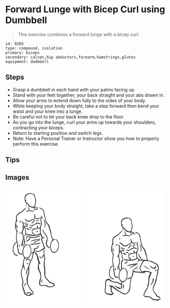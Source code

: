 # Forward Lunge with Bicep Curl using Dumbbell
> This exercise combines a forward lunge with a bicep curl.

``` 
id: 0265 
type: compound, isolation 
primary: biceps 
secondary: calves,hip abductors,forearm,hamstrings,glutes 
equipment: dumbbell 
``` 

## Steps

 - Grasp a dumbbell in each hand with your palms facing up.
 - Stand with your feet together, your back straight and your abs drawn in.
 - Allow your arms to extend down fully to the sides of your body.
 - While keeping your body straight, take a step forward then bend your waist and your knee into a lunge.
 - Be careful not to let your back knee drop to the floor.
 - As you go into the lunge, curl your arms up towards your shoulders, contracting your biceps.
 - Return to starting position and switch legs.
 - Note: Have a Personal Trainer or Instructor show you how to properly perform this exercise.

## Tips


## Images

<svg width="184pt" height="275pt" viewBox="0 0 184 275" xmlns="http://www.w3.org/2000/svg">
  <g fill="#FFF">
    <path d="M0 0h184v275H0V0m47.44 19.43c-3.14 3.87-2.12 9.03-1.52 13.56-.06 2.21 1.67 3.73 2.85 5.38-.13 3.63 0 7.27.68 10.84.05-3.62.36-7.24.11-10.87 2.76 1.8 3.42 5.2 5.57 7.49 3.32 2.14 7.23 3.27 11.18 3.32a26.1 26.1 0 0 0 1.46 4.2c-.77 1.32-1.31 3.02-2.91 3.56-2.71-.8-5.46-1.48-8.28-1.8.61-3.67-2.15-6.46-4.23-9.1 1.29 3.08 2.45 6.21 3.43 9.41-2.49.48-4.99.9-7.5 1.26.14.39.41 1.18.55 1.57 3.65-.57 7.39-1.87 11.1-.92 1.97.55 3.98.99 6.03.88.45-1.02.89-2.03 1.34-3.04 3.25-1.08 6.57-2.02 10.04-2.06-2.53-3.38-6.48-.64-9.47.32.07-1.46.12-2.92.17-4.39 2.74.87 5.6 1.28 8.48 1.3l-.05-1.53c-2.49-.12-4.98-.34-7.43-.79 1.83-4.06 2.2-8.55 3.01-12.88.74-4.14-1.62-7.96-1.92-12.04-.11-4.2-4.05-7.68-8.16-7.74-5.05-.47-11.14-.35-14.53 4.07m-8.86 38.38c-4.11 1.93-8.15 4.22-11.26 7.61-2.63 3.6-2.37 8.26-1.84 12.46-1.66 5.16-2.79 10.57-2.74 16.01-.09 5.28 5.03 9.53 3.52 14.94-1.55 6.69-1.6 13.75.4 20.36-5.22 2.47-8.2 8.13-8.85 13.69-.81 5.69-.17 12.1 3.94 16.47 2.02 2.37 6.41 3.79 8.36.51-2.44-.08-5.35.4-7.09-1.79-7.21-7.93-4.55-21.81 4.04-27.72 1.84 5.15-.44 10.69 1.55 15.79 1.42 4.01.02 9.22 4.25 11.76 2.3.55 4.58 1.2 6.87 1.78-.25-.8-.49-1.61-.73-2.41-2.26-.76-4.97-.79-6.8-2.43-.65-3.28-.82-6.67-2.12-9.78-1.27-2.88-.25-6.04-.54-9.05-.49-5.43-2.75-10.56-2.8-16.05-.48-6.05 1.26-11.91 2.3-17.8l-1.71.95c-1.11-3.24-2.35-6.44-3.14-9.78.6-.69 1.21-1.38 1.81-2.07.24 2.45.46 4.96 1.53 7.21.8-2.4 1.52-5.1-.19-7.3-4.54-1.68-1.57-7.22-1.3-10.59.7.88 1.41 1.77 2.12 2.65-.25-5.21-2.73-10.97.12-15.86 2.9-3.29 6.58-5.73 10.55-7.54 3.38-3.5 7.18-6.68 10.11-10.59-4.61 1.19-7.07 5.56-10.36 8.57m39.95-8.61c3.74 2.2 8.73 3.36 10.54 7.75 2.16 3.26 1.44 7.24 1.73 10.9 1.22 3.33 3.22 6.51 3.2 10.18-.14 3.18 1.09 6.3 3.4 8.5 2.77 2.66 4.2 6.34 5.16 9.99 1.53 6.23 4.25 12.18 4.83 18.63.31 3.56 2.78 6.61 3.3 10-5.69 6.64-6.8 16.55-3.46 24.52 1.45 3.66 5.47 6.53 9.48 5.18 4.72-1.96 7.29-7.01 8.43-11.74 1.34-6.02.89-13.13-3.34-17.95-2.4-2.7-6.46-2.99-9.56-1.4-1.8-4.04-3.73-8.11-3.99-12.59-.28-5.83-2.99-11.11-3.93-16.81-.7-3.88-3.32-6.93-6.04-9.61-3.04-2.79-2.54-7.2-3.63-10.85-.51-2.39-1.87-4.5-2.44-6.86-.22-3.78.2-7.88-2-11.2-1.96-4.38-6.95-7.15-11.68-6.64M66.97 63.53c.72 3.76 2.35 7.49.78 11.29-3.73.95-7.12 2.62-10.28 4.77-4.78 1.99-8.28-2.52-11.86-4.82.15 3.1 3.13 4.74 5.45 6.21 3.03 1.9 7.01 1.01 9.59-1.24 2.07-2.01 5.18-2.03 7.45-3.65 1.16-1.64 1.95-3.57 2.37-5.53-.27-2.66-1.58-5.19-3.5-7.03m15.05 11.33c.56 4.73 2.62 9.36 1.83 14.18-.88 2.68-2.55 5.01-3.81 7.51-.85-.05-2.56-.17-3.41-.23.01-.8.04-2.41.05-3.22-.67-1.04-1.34-2.07-2.01-3.1.21 2.74-.05 5.5-1.27 7.99-2.03-.01-4.05-.03-6.07-.03-.5.41-1.49 1.23-1.98 1.65-1.36-.54-2.72-1.06-4.09-1.55 1.18 1.31 2.42 3.8 4.6 2.78 3.4-1.13 7.28-.87 10.13-3.36.91.36 1.81.75 2.7 1.15.55-.45 1.66-1.35 2.22-1.8-.44 4.31 1 8.47.86 12.77-4.31 2.1-9.05 3.17-13.8 3.69-4.04-.22-7.97-1.45-12.05-1.34-2.56.17-4.7-1.43-6.97-2.33-.82-5.42-.26-11.18-3.36-16.02 2.56-1.1 5.45-.52 8.16-.58-.89-.87-1.78-1.73-2.69-2.57-1.41.93-3 1.25-4.63.8-.89.33-1.75.73-2.58 1.19-.04.93-.1 2.8-.14 3.73-1.49-2.85-.41-6.11-.61-9.16.06-2.49-.77-5.89-4.01-5.41.87 2.37 2.68 4.65 2.11 7.32-.49 4.04-.1 8.13-.48 12.19-1.18 3.75-3.68 7.08-3.85 11.13.78-1.14 1.56-2.28 2.33-3.43 2.67 5.9 3.07 12.95.63 18.99-1 2.46-.66 5.11-.35 7.67-.39-.12-1.17-.36-1.56-.49-.18-.88-.56-2.66-.74-3.55-.68 2.96-.09 5.9 1.1 8.63.25-1.68.65-3.33 1.41-4.85.56 2.19 1.46 4.26 2.64 6.18.95-2.47-.58-4.85-.85-7.29-1.17-4.52 2.04-8.6 1.77-13.1.27-4.8-1.03-9.51-2.88-13.9 1.74-3.9 2.58-8.1 3.83-12.16.87 1.98 1.91 3.9 2.53 5.99.4 3.15.1 6.35.52 9.51-1.1 2.18-3.31 4.07-3.14 6.68-.08 7.14-.15 14.28-.27 21.42 3.16-5.33 2.62-11.91 1.07-17.66-.91-2.55.49-5.08 1.07-7.52.53.14 1.59.44 2.12.58-.03-.74-.08-2.22-.11-2.96 2.56 1.31 5.03 3.19 8.04 3.17 4.32.09 8.55 1.3 12.88 1.26 4.27-.59 8.55-1.52 12.55-3.18 1.13 1.26 2.33 2.46 3.56 3.62.09 2.72-.7 5.34-1.03 8.01 1.64 4.5 4.15 8.74 4.73 13.57.14 2.25 1.33 4.18 2.56 6.01-4.43 1.64-7.17 6.11-11.92 7.08-3.39 1.2-6.77-.52-10.05-1.26 1.32 2.29 4.11 3.59 6.72 3.43 5.26-.24 10.25-2.72 13.94-6.44.2 4.7.5 9.4.56 14.11-.46-.26-1.38-.76-1.83-1.02-.57 2.37-.95 4.95-2.71 6.78-3.22.59-4.66-3.07-6.12-5.25.53 2.51 1.21 5.32 3.55 6.77 3.31.83 4.89-2.85 6.61-4.91 2.97 3.33 1.47 7.58.69 11.38.22 4.21-1.32 8.41-.16 12.55 1.07 4.7 1.23 9.54.89 14.33-.43 4.43 1.01 8.72 2.03 12.97 1.66 2.47 4.41 4.01 6.15 6.44 2.39 3.19 5.27 6.48 9.39 7.24 1.95.42 5.22.87 4.89 3.59-1.6 1.06-3.2 2.17-4.98 2.9-2.68.21-5.35-.44-8.04-.31-2.7-1.69-5.57-3.55-8.93-3.07-3.23-.27-7.16 1.42-9.84-.98-.73-3.12.06-6.44.47-9.58 1.78-5.49 1.54-11.36.89-17.03-.28-3.1-2.84-5.31-3.58-8.25-1.12-5.52-1.9-11.21-.5-16.76.39 1.59.79 3.16 1.24 4.73.97-1.61 2.18-3.58.79-5.36-2.31-3.81-3.58-8.04-3.61-12.5-2.37-4.48-4.25-9.94-9.05-12.4.12-1.93.2-3.87.27-5.81 2-.95 4.06-1.79 6.3-1.94 1.98-2.38 3.35-5.22 3.75-8.31-1.74 1.96-3.14 4.19-4.44 6.46-2.66.48-5.22 1.39-7.63 2.6-.12 2.15.17 4.39-.49 6.47-1.65 1.87-4.07 2.73-6.16 3.96 1.4-6.54.79-14.3-4.14-19.27-2.54-1.65-6.28-2.67-8.84-.52-5.18 4.28-7.18 11.31-7.37 17.8.61 4.28 1.29 9.33 5.03 12.08-3.51 5.65-3.33 12.49-4.19 18.85-1.76 5.21-3.92 10.38-4.52 15.9-.03 6.23 2.43 12.09 3.49 18.16.53 4.06.33 8.24-.71 12.21.67 2.26 1.52 4.51 1.6 6.9.2 3.49 2.83 6.31 2.92 9.86-.07 3.59 3.34 5.73 6.17 7.15 3.81.99 9.06 1.7 11.7-1.94 1.55-.25 3.48.18 4.48-1.36 1.14-5.22-3.8-8.69-6.63-12.31-2.73-4.98-6.52-9.72-6.75-15.65-.34-6.04-.09-12.39 2.34-18.02 2.69-6.65-.33-14.07 1.89-20.83 1.29-4.04 2.33-8.25 4.24-12.03 3.57-4.5 4.43-10.33 4.89-15.89-.2-1.85 1.52-2.82 2.53-4.08 1.95 5.12 6.9 9.12 6.54 14.97-.45 3.82 3.69 6.61 2.57 10.42-1.06 4.47-.94 9.07-1.39 13.61 2.03 5.33 5.68 10.14 6.05 16 .92 6.18-2.76 11.77-2.68 17.9.14 1.89-.4 4.71 1.88 5.51 3.49 2.32 7.63.54 11.45.66 3.17.75 5.65 3.58 9.04 3.49 2.75.12 5.7 1.04 8.27-.41 1.88-.99 4.61-1.22 5.42-3.5 1.58-2.28-1.48-3.99-2.65-5.68-8.26.39-11.63-8.28-17.57-12.31-3.32-9.36-.1-19.6-2.98-29.03-.84-2.87.27-5.83-.14-8.74-.42-3.06 1.67-5.82 1.31-8.87-.47-2.36-2.05-4.46-1.83-6.94.24-4.74-.18-9.47-.89-14.16 1.05-.45 2.09-.91 3.12-1.37-1.02-2.28-2.77-4.25-3.22-6.77-.92-6.02-4.57-11.24-5.08-17.37a7.83 7.83 0 0 0 2.59 1.39c1.54-1.5 3.59-2.73 4.06-4.98-1.96.8-3.67 2.07-4.89 3.82-.48-2-.58-4.07-.84-6.1-1.07-1.19-2.7-2.14-2.85-3.88-.96-4.54-.86-9.2-.74-13.81-.05-4.01 3.61-7.32 2.65-11.4-.81-4.32-2.42-8.68-1.25-13.1 1.41.58 2.82 1.16 4.24 1.72-.41-1.6-1.64-2.66-2.9-3.62l-.72-2.76c-1 2.37-2.01 4.75-3.05 7.11m-11.77-.97c1.55.76 3.06 1.62 4.72 2.11 2.39-.62 5.5-.61 6.74-3.16-2.09.21-4.11.8-6.09 1.49-1.79-.59-4.02-3.09-5.37-.44m19.65 1.67c.18 3.68 2.07 6.91 2.94 10.41.3 3.51-.89 6.98-.41 10.51 3.66-6.84 1.38-14.78-2.53-20.92m-17.98 4.59c.6.49 1.21.97 1.81 1.45.02 1.37.07 2.73-.08 4.09-1.38.52-2.87.56-4.31.74-.38.48-1.14 1.42-1.52 1.9-.83.24-1.66.48-2.48.72-.74.69-1.52 1.33-2.33 1.93-2.16.18-3.77-1.67-5.64-2.44.6 3.18 3.68 3.77 6.33 4.38.62-.76 1.24-1.5 1.86-2.25 1.71-.55 3.3-1.36 4.68-2.51.68-.04 2.03-.13 2.7-.18.4-.39 1.18-1.18 1.58-1.58 2.99.43 5.99.88 8.95 1.52-1.68-2.88-5.1-3.11-8.09-2.84-.37-1.57-.96-3.06-1.79-4.45.68-.48 2.04-1.44 2.72-1.93l3.75 1.23c-1.05-.86-2.04-1.8-3.21-2.48-1.85.39-3.2 1.96-4.93 2.7m-8.48 3.78c-1.27.71-1.97 1.96-2.59 3.21 1.66-.95 3.27-1.99 4.83-3.09.95-2.03 2.55-3.61 4-5.28-3.14-1.77-4.59 3.29-6.24 5.16m-29.73-2.61l.03 3.44c1.6-1.56 3.18-3.15 4.67-4.81-1.58.39-3.14.87-4.7 1.37m11.64 3.18l.27 2.9c2.65 1.89 5.77 1.75 8.74.78-1.39-4.07-7.67 1.77-7.84-3.7l2.97-.8c-1.48-1.38-2.84-.06-4.14.82m13.77 10.84c-.92-.05-2.75-.16-3.67-.22 1.23 3.35 6.8 2.88 6.72-.99-1.02.4-2.04.8-3.05 1.21m-8.91 3.36c1.99 1.69 4.92 3.7 7.44 1.86-2.47-1.3-4.91-2.68-7.16-4.35-.09.83-.19 1.66-.28 2.49m36.24.19c.78 2.95 1.72 5.89 3.11 8.62 3.07 3.79 7.08 7.37 7.67 12.51.41 2.34 1.41 6.3-1.92 6.86.25.14.75.41 1 .55-2.06 4.55-.36 9.37 1.78 13.53 1.04.73 2.25 1.16 3.41 1.69.52.72 1.06 1.44 1.58 2.17.35-.72 1.05-2.15 1.4-2.87-1.45-.67-3.08-1.02-4.42-1.91-1.1-2.26-2.36-4.53-2.83-7.02.48-4.05 2.55-7.87 1.81-12.05-.11-5.51-3.88-9.79-7.47-13.55-1.73-2.82-2.85-6.04-5.12-8.53m-23.9 3.03c-.75 1.19.92 3.14 2.19 2.52.62-1.15-.9-3.33-2.19-2.52m13 1.42c-1.55.13-3.1 2.94-1.46 3.82 1.22-.31 3.25-3.27 1.46-3.82m-13.39 1.49c.21 3.74 3.23 7.74 7.3 7.38-2.53-2.37-4.97-4.82-7.3-7.38m-28.65 2.22c-.74.9.15 3.11 1.45 2.57.83-.9-.2-3.02-1.45-2.57m26.45 10.47c-2.84-.79-5.61-1.79-8.45-2.58-1.38 2.98-3.75 6.38-1.73 9.63.47-2.72 1.24-5.37 2.68-7.74 1.88.63 3.75 1.27 5.61 1.95-1.62 5.1-7.2 6.3-10.29 10.07 4.9-1.28 10.59-4.12 11.55-9.65 7.07 1.8 14.56.36 21.11-2.58.27-.63.8-1.88 1.07-2.5-6.59 3.38-14.24 4.8-21.55 3.4m8 6.72c-2.96.8-6.22 1.41-8.24 3.94 5.5-1 10.77-3.03 16.29-3.99 1.16.2 3-.64 3.84.41-5.51 1.94-11.83 3.7-15.61 8.43 5.47-2.59 10.94-5.19 16.6-7.38.01-1.16.02-2.32.01-3.47-4.34.36-8.66 1-12.89 2.06m1.17 9.17c-3.94.7-8.22.31-11.87 2.17 4.58 1.28 9.1-.73 13.71-.6 4.45-.54 9.8-.15 12.87-4.07-4.82 1.29-9.72 2.22-14.71 2.5m-34.91 5.48l-1.36-1.84c-3.33.9.92 6.14 1.36 1.84m53.17 86.44c-.67-2.85-1.26-5.72-1.27-8.66-2.17 2.68-1.31 6.58 1.27 8.66z"/>
    <path d="M49.87 19.95c3.82-3.41 9.19-3.65 14.03-3.29 1.86 1.88 4.39 3.53 4.82 6.36.79 4.93 2.72 9.91 1.36 14.93-.79 3.29-.4 9.04-5.05 9.05-4.02-.93-9.24-1.74-10.81-6.2-1.02-2.88-4.16-3.85-6.31-5.7.46-1.71.96-3.41 1.42-5.11-.62.21-1.87.64-2.49.85-.23-3.81.13-8.08 3.03-10.89zM110.24 128.39c1.59-2.58 4.53-3.7 7.01-5.19 9.45 5.66 9.19 19.89 2.46 27.54-1.9 2.41-5.5 3.26-8.17 1.66-2.54-1.63-3.55-4.72-4.29-7.49-.84-5.6-.39-11.77 2.99-16.52zM45.19 141.12c1.65-2.68 4.61-3.99 7.2-5.56 8.26 4.88 8.82 16.16 5.35 24.19-1.47 3.49-4.53 7.08-8.7 6.68-4.09-.65-6.03-4.93-6.81-8.54-.76-5.68-.4-11.91 2.96-16.77z"/>
    <path d="M60.2 156.56c1.45.15 2.91.21 4.37.17-.61 6.05-2.17 12.03-5.74 17.04-1.26-1.83-2.28-3.8-3.18-5.83-.89.65-1.79 1.3-2.69 1.95-1.39.02-2.77.06-4.16.11-.24 1.8-.44 3.6-.55 5.42.52-1.13 1.16-2.21 1.84-3.25 1.9-.47 3.81-.96 5.7-1.48.2.7.62 2.11.82 2.82.46.17 1.39.5 1.85.66-2.28 6.39-3.56 13.22-7.18 19.04-2.55 4.28-2.75 9.45-2.04 14.26 1.41-2.24 1.44-4.92 1.61-7.47.16-2.95 1.76-5.52 2.99-8.12.28 4.4 1.04 9.09-.88 13.26-3.87 7.61-3.81 16.84-.85 24.74 1.11 3.03 3.1 5.63 4.58 8.48 2.18 4.44 6.55 7.33 8.49 11.95-2.46 2.46-5.15.16-5.85-2.5-3.89.77-8.41-.7-11.81 1.59 3.48.76 7.02.85 10.52.23l2.08 1.64c-2.07 1.32-4.32 3.42-7 2.55-2.83-.51-5.19-2.26-6.92-4.5-.26-6.13-3.84-11.43-5.02-17.37.22-2.64 1.08-5.21.95-7.88.2-7.93-4.51-15.08-4.13-23.02.23-4.97 2.04-9.76 4.41-14.08 1.39 2.78 1.3 6.81 4.26 8.52-2.21-8.22-5.71-17.14-1.56-25.38.69-3.4 4.54-1.41 6.85-2.09 4.7-1.83 7.13-6.83 8.24-11.46m-9.78 22.83c-.81 3.13 3.27 2.16 4.79 1.02-1.57-.46-3.16-.87-4.79-1.02m-6.53 54.62c2.78-2.19 4.11-5.52 5.54-8.64-3.52 1.21-4.78 5.36-5.54 8.64z"/>
  </g>
  <g fill="#333">
    <path d="M47.44 19.43c3.39-4.42 9.48-4.54 14.53-4.07 4.11.06 8.05 3.54 8.16 7.74.3 4.08 2.66 7.9 1.92 12.04-.81 4.33-1.18 8.82-3.01 12.88 2.45.45 4.94.67 7.43.79l.05 1.53c-2.88-.02-5.74-.43-8.48-1.3-.05 1.47-.1 2.93-.17 4.39 2.99-.96 6.94-3.7 9.47-.32-3.47.04-6.79.98-10.04 2.06-.45 1.01-.89 2.02-1.34 3.04-2.05.11-4.06-.33-6.03-.88-3.71-.95-7.45.35-11.1.92-.14-.39-.41-1.18-.55-1.57 2.51-.36 5.01-.78 7.5-1.26-.98-3.2-2.14-6.33-3.43-9.41 2.08 2.64 4.84 5.43 4.23 9.1 2.82.32 5.57 1 8.28 1.8 1.6-.54 2.14-2.24 2.91-3.56a26.1 26.1 0 0 1-1.46-4.2c-3.95-.05-7.86-1.18-11.18-3.32-2.15-2.29-2.81-5.69-5.57-7.49.25 3.63-.06 7.25-.11 10.87-.68-3.57-.81-7.21-.68-10.84-1.18-1.65-2.91-3.17-2.85-5.38-.6-4.53-1.62-9.69 1.52-13.56m2.43.52c-2.9 2.81-3.26 7.08-3.03 10.89.62-.21 1.87-.64 2.49-.85-.46 1.7-.96 3.4-1.42 5.11 2.15 1.85 5.29 2.82 6.31 5.7 1.57 4.46 6.79 5.27 10.81 6.2 4.65-.01 4.26-5.76 5.05-9.05 1.36-5.02-.57-10-1.36-14.93-.43-2.83-2.96-4.48-4.82-6.36-4.84-.36-10.21-.12-14.03 3.29z"/>
    <path d="M38.58 57.81c3.29-3.01 5.75-7.38 10.36-8.57-2.93 3.91-6.73 7.09-10.11 10.59-3.97 1.81-7.65 4.25-10.55 7.54-2.85 4.89-.37 10.65-.12 15.86-.71-.88-1.42-1.77-2.12-2.65-.27 3.37-3.24 8.91 1.3 10.59 1.71 2.2.99 4.9.19 7.3-1.07-2.25-1.29-4.76-1.53-7.21-.6.69-1.21 1.38-1.81 2.07.79 3.34 2.03 6.54 3.14 9.78l1.71-.95c-1.04 5.89-2.78 11.75-2.3 17.8.05 5.49 2.31 10.62 2.8 16.05.29 3.01-.73 6.17.54 9.05 1.3 3.11 1.47 6.5 2.12 9.78 1.83 1.64 4.54 1.67 6.8 2.43.24.8.48 1.61.73 2.41-2.29-.58-4.57-1.23-6.87-1.78-4.23-2.54-2.83-7.75-4.25-11.76-1.99-5.1.29-10.64-1.55-15.79-8.59 5.91-11.25 19.79-4.04 27.72 1.74 2.19 4.65 1.71 7.09 1.79-1.95 3.28-6.34 1.86-8.36-.51-4.11-4.37-4.75-10.78-3.94-16.47.65-5.56 3.63-11.22 8.85-13.69-2-6.61-1.95-13.67-.4-20.36 1.51-5.41-3.61-9.66-3.52-14.94-.05-5.44 1.08-10.85 2.74-16.01-.53-4.2-.79-8.86 1.84-12.46 3.11-3.39 7.15-5.68 11.26-7.61zM78.53 49.2c4.73-.51 9.72 2.26 11.68 6.64 2.2 3.32 1.78 7.42 2 11.2.57 2.36 1.93 4.47 2.44 6.86 1.09 3.65.59 8.06 3.63 10.85 2.72 2.68 5.34 5.73 6.04 9.61.94 5.7 3.65 10.98 3.93 16.81.26 4.48 2.19 8.55 3.99 12.59 3.1-1.59 7.16-1.3 9.56 1.4 4.23 4.82 4.68 11.93 3.34 17.95-1.14 4.73-3.71 9.78-8.43 11.74-4.01 1.35-8.03-1.52-9.48-5.18-3.34-7.97-2.23-17.88 3.46-24.52-.52-3.39-2.99-6.44-3.3-10-.58-6.45-3.3-12.4-4.83-18.63-.96-3.65-2.39-7.33-5.16-9.99-2.31-2.2-3.54-5.32-3.4-8.5.02-3.67-1.98-6.85-3.2-10.18-.29-3.66.43-7.64-1.73-10.9-1.81-4.39-6.8-5.55-10.54-7.75m31.71 79.19c-3.38 4.75-3.83 10.92-2.99 16.52.74 2.77 1.75 5.86 4.29 7.49 2.67 1.6 6.27.75 8.17-1.66 6.73-7.65 6.99-21.88-2.46-27.54-2.48 1.49-5.42 2.61-7.01 5.19z"/>
    <path d="M66.97 63.53c1.92 1.84 3.23 4.37 3.5 7.03-.42 1.96-1.21 3.89-2.37 5.53-2.27 1.62-5.38 1.64-7.45 3.65-2.58 2.25-6.56 3.14-9.59 1.24-2.32-1.47-5.3-3.11-5.45-6.21 3.58 2.3 7.08 6.81 11.86 4.82 3.16-2.15 6.55-3.82 10.28-4.77 1.57-3.8-.06-7.53-.78-11.29z"/>
    <path d="M82.02 74.86c1.04-2.36 2.05-4.74 3.05-7.11l.72 2.76c1.26.96 2.49 2.02 2.9 3.62-1.42-.56-2.83-1.14-4.24-1.72-1.17 4.42.44 8.78 1.25 13.1.96 4.08-2.7 7.39-2.65 11.4-.12 4.61-.22 9.27.74 13.81.15 1.74 1.78 2.69 2.85 3.88.26 2.03.36 4.1.84 6.1 1.22-1.75 2.93-3.02 4.89-3.82-.47 2.25-2.52 3.48-4.06 4.98a7.83 7.83 0 0 1-2.59-1.39c.51 6.13 4.16 11.35 5.08 17.37.45 2.52 2.2 4.49 3.22 6.77-1.03.46-2.07.92-3.12 1.37.71 4.69 1.13 9.42.89 14.16-.22 2.48 1.36 4.58 1.83 6.94.36 3.05-1.73 5.81-1.31 8.87.41 2.91-.7 5.87.14 8.74 2.88 9.43-.34 19.67 2.98 29.03 5.94 4.03 9.31 12.7 17.57 12.31 1.17 1.69 4.23 3.4 2.65 5.68-.81 2.28-3.54 2.51-5.42 3.5-2.57 1.45-5.52.53-8.27.41-3.39.09-5.87-2.74-9.04-3.49-3.82-.12-7.96 1.66-11.45-.66-2.28-.8-1.74-3.62-1.88-5.51-.08-6.13 3.6-11.72 2.68-17.9-.37-5.86-4.02-10.67-6.05-16 .45-4.54.33-9.14 1.39-13.61 1.12-3.81-3.02-6.6-2.57-10.42.36-5.85-4.59-9.85-6.54-14.97-1.01 1.26-2.73 2.23-2.53 4.08-.46 5.56-1.32 11.39-4.89 15.89-1.91 3.78-2.95 7.99-4.24 12.03-2.22 6.76.8 14.18-1.89 20.83-2.43 5.63-2.68 11.98-2.34 18.02.23 5.93 4.02 10.67 6.75 15.65 2.83 3.62 7.77 7.09 6.63 12.31-1 1.54-2.93 1.11-4.48 1.36-2.64 3.64-7.89 2.93-11.7 1.94-2.83-1.42-6.24-3.56-6.17-7.15-.09-3.55-2.72-6.37-2.92-9.86-.08-2.39-.93-4.64-1.6-6.9 1.04-3.97 1.24-8.15.71-12.21-1.06-6.07-3.52-11.93-3.49-18.16.6-5.52 2.76-10.69 4.52-15.9.86-6.36.68-13.2 4.19-18.85-3.74-2.75-4.42-7.8-5.03-12.08.19-6.49 2.19-13.52 7.37-17.8 2.56-2.15 6.3-1.13 8.84.52 4.93 4.97 5.54 12.73 4.14 19.27 2.09-1.23 4.51-2.09 6.16-3.96.66-2.08.37-4.32.49-6.47 2.41-1.21 4.97-2.12 7.63-2.6 1.3-2.27 2.7-4.5 4.44-6.46-.4 3.09-1.77 5.93-3.75 8.31-2.24.15-4.3.99-6.3 1.94a223.7 223.7 0 0 1-.27 5.81c4.8 2.46 6.68 7.92 9.05 12.4.03 4.46 1.3 8.69 3.61 12.5 1.39 1.78.18 3.75-.79 5.36a126.3 126.3 0 0 1-1.24-4.73c-1.4 5.55-.62 11.24.5 16.76.74 2.94 3.3 5.15 3.58 8.25.65 5.67.89 11.54-.89 17.03-.41 3.14-1.2 6.46-.47 9.58 2.68 2.4 6.61.71 9.84.98 3.36-.48 6.23 1.38 8.93 3.07 2.69-.13 5.36.52 8.04.31 1.78-.73 3.38-1.84 4.98-2.9.33-2.72-2.94-3.17-4.89-3.59-4.12-.76-7-4.05-9.39-7.24-1.74-2.43-4.49-3.97-6.15-6.44-1.02-4.25-2.46-8.54-2.03-12.97.34-4.79.18-9.63-.89-14.33-1.16-4.14.38-8.34.16-12.55.78-3.8 2.28-8.05-.69-11.38-1.72 2.06-3.3 5.74-6.61 4.91-2.34-1.45-3.02-4.26-3.55-6.77 1.46 2.18 2.9 5.84 6.12 5.25 1.76-1.83 2.14-4.41 2.71-6.78.45.26 1.37.76 1.83 1.02-.06-4.71-.36-9.41-.56-14.11-3.69 3.72-8.68 6.2-13.94 6.44-2.61.16-5.4-1.14-6.72-3.43 3.28.74 6.66 2.46 10.05 1.26 4.75-.97 7.49-5.44 11.92-7.08-1.23-1.83-2.42-3.76-2.56-6.01-.58-4.83-3.09-9.07-4.73-13.57.33-2.67 1.12-5.29 1.03-8.01a60.788 60.788 0 0 1-3.56-3.62c-4 1.66-8.28 2.59-12.55 3.18-4.33.04-8.56-1.17-12.88-1.26-3.01.02-5.48-1.86-8.04-3.17.03.74.08 2.22.11 2.96-.53-.14-1.59-.44-2.12-.58-.58 2.44-1.98 4.97-1.07 7.52 1.55 5.75 2.09 12.33-1.07 17.66.12-7.14.19-14.28.27-21.42-.17-2.61 2.04-4.5 3.14-6.68-.42-3.16-.12-6.36-.52-9.51-.62-2.09-1.66-4.01-2.53-5.99-1.25 4.06-2.09 8.26-3.83 12.16 1.85 4.39 3.15 9.1 2.88 13.9.27 4.5-2.94 8.58-1.77 13.1.27 2.44 1.8 4.82.85 7.29a22.389 22.389 0 0 1-2.64-6.18c-.76 1.52-1.16 3.17-1.41 4.85-1.19-2.73-1.78-5.67-1.1-8.63.18.89.56 2.67.74 3.55.39.13 1.17.37 1.56.49-.31-2.56-.65-5.21.35-7.67 2.44-6.04 2.04-13.09-.63-18.99-.77 1.15-1.55 2.29-2.33 3.43.17-4.05 2.67-7.38 3.85-11.13.38-4.06-.01-8.15.48-12.19.57-2.67-1.24-4.95-2.11-7.32 3.24-.48 4.07 2.92 4.01 5.41.2 3.05-.88 6.31.61 9.16.04-.93.1-2.8.14-3.73.83-.46 1.69-.86 2.58-1.19 1.63.45 3.22.13 4.63-.8.91.84 1.8 1.7 2.69 2.57-2.71.06-5.6-.52-8.16.58 3.1 4.84 2.54 10.6 3.36 16.02 2.27.9 4.41 2.5 6.97 2.33 4.08-.11 8.01 1.12 12.05 1.34 4.75-.52 9.49-1.59 13.8-3.69.14-4.3-1.3-8.46-.86-12.77-.56.45-1.67 1.35-2.22 1.8-.89-.4-1.79-.79-2.7-1.15-2.85 2.49-6.73 2.23-10.13 3.36-2.18 1.02-3.42-1.47-4.6-2.78 1.37.49 2.73 1.01 4.09 1.55.49-.42 1.48-1.24 1.98-1.65 2.02 0 4.04.02 6.07.03 1.22-2.49 1.48-5.25 1.27-7.99.67 1.03 1.34 2.06 2.01 3.1-.01.81-.04 2.42-.05 3.22.85.06 2.56.18 3.41.23 1.26-2.5 2.93-4.83 3.81-7.51.79-4.82-1.27-9.45-1.83-14.18m-36.83 66.26c-3.36 4.86-3.72 11.09-2.96 16.77.78 3.61 2.72 7.89 6.81 8.54 4.17.4 7.23-3.19 8.7-6.68 3.47-8.03 2.91-19.31-5.35-24.19-2.59 1.57-5.55 2.88-7.2 5.56m15.01 15.44c-1.11 4.63-3.54 9.63-8.24 11.46-2.31.68-6.16-1.31-6.85 2.09-4.15 8.24-.65 17.16 1.56 25.38-2.96-1.71-2.87-5.74-4.26-8.52-2.37 4.32-4.18 9.11-4.41 14.08-.38 7.94 4.33 15.09 4.13 23.02.13 2.67-.73 5.24-.95 7.88 1.18 5.94 4.76 11.24 5.02 17.37 1.73 2.24 4.09 3.99 6.92 4.5 2.68.87 4.93-1.23 7-2.55l-2.08-1.64c-3.5.62-7.04.53-10.52-.23 3.4-2.29 7.92-.82 11.81-1.59.7 2.66 3.39 4.96 5.85 2.5-1.94-4.62-6.31-7.51-8.49-11.95-1.48-2.85-3.47-5.45-4.58-8.48-2.96-7.9-3.02-17.13.85-24.74 1.92-4.17 1.16-8.86.88-13.26-1.23 2.6-2.83 5.17-2.99 8.12-.17 2.55-.2 5.23-1.61 7.47-.71-4.81-.51-9.98 2.04-14.26 3.62-5.82 4.9-12.65 7.18-19.04-.46-.16-1.39-.49-1.85-.66-.2-.71-.62-2.12-.82-2.82-1.89.52-3.8 1.01-5.7 1.48-.68 1.04-1.32 2.12-1.84 3.25.11-1.82.31-3.62.55-5.42 1.39-.05 2.77-.09 4.16-.11.9-.65 1.8-1.3 2.69-1.95.9 2.03 1.92 4 3.18 5.83 3.57-5.01 5.13-10.99 5.74-17.04-1.46.04-2.92-.02-4.37-.17z"/>
    <path d="M70.25 73.89c1.35-2.65 3.58-.15 5.37.44 1.98-.69 4-1.28 6.09-1.49-1.24 2.55-4.35 2.54-6.74 3.16-1.66-.49-3.17-1.35-4.72-2.11zM89.9 75.56c3.91 6.14 6.19 14.08 2.53 20.92-.48-3.53.71-7 .41-10.51-.87-3.5-2.76-6.73-2.94-10.41zM71.92 80.15c1.73-.74 3.08-2.31 4.93-2.7 1.17.68 2.16 1.62 3.21 2.48l-3.75-1.23c-.68.49-2.04 1.45-2.72 1.93.83 1.39 1.42 2.88 1.79 4.45 2.99-.27 6.41-.04 8.09 2.84-2.96-.64-5.96-1.09-8.95-1.52-.4.4-1.18 1.19-1.58 1.58-.67.05-2.02.14-2.7.18-1.38 1.15-2.97 1.96-4.68 2.51-.62.75-1.24 1.49-1.86 2.25-2.65-.61-5.73-1.2-6.33-4.38 1.87.77 3.48 2.62 5.64 2.44.81-.6 1.59-1.24 2.33-1.93.82-.24 1.65-.48 2.48-.72.38-.48 1.14-1.42 1.52-1.9 1.44-.18 2.93-.22 4.31-.74.15-1.36.1-2.72.08-4.09-.6-.48-1.21-.96-1.81-1.45z"/>
    <path d="M63.44 83.93c1.65-1.87 3.1-6.93 6.24-5.16-1.45 1.67-3.05 3.25-4 5.28-1.56 1.1-3.17 2.14-4.83 3.09.62-1.25 1.32-2.5 2.59-3.21zM33.71 81.32c1.56-.5 3.12-.98 4.7-1.37-1.49 1.66-3.07 3.25-4.67 4.81l-.03-3.44zM45.35 84.5c1.3-.88 2.66-2.2 4.14-.82l-2.97.8c.17 5.47 6.45-.37 7.84 3.7-2.97.97-6.09 1.11-8.74-.78l-.27-2.9zM59.12 95.34c1.01-.41 2.03-.81 3.05-1.21.08 3.87-5.49 4.34-6.72.99.92.06 2.75.17 3.67.22zM50.21 98.7c.09-.83.19-1.66.28-2.49 2.25 1.67 4.69 3.05 7.16 4.35-2.52 1.84-5.45-.17-7.44-1.86zM86.45 98.89c2.27 2.49 3.39 5.71 5.12 8.53 3.59 3.76 7.36 8.04 7.47 13.55.74 4.18-1.33 8-1.81 12.05.47 2.49 1.73 4.76 2.83 7.02 1.34.89 2.97 1.24 4.42 1.91-.35.72-1.05 2.15-1.4 2.87-.52-.73-1.06-1.45-1.58-2.17-1.16-.53-2.37-.96-3.41-1.69-2.14-4.16-3.84-8.98-1.78-13.53-.25-.14-.75-.41-1-.55 3.33-.56 2.33-4.52 1.92-6.86-.59-5.14-4.6-8.72-7.67-12.51-1.39-2.73-2.33-5.67-3.11-8.62zM62.55 101.92c1.29-.81 2.81 1.37 2.19 2.52-1.27.62-2.94-1.33-2.19-2.52zM75.55 103.34c1.79.55-.24 3.51-1.46 3.82-1.64-.88-.09-3.69 1.46-3.82zM62.16 104.83c2.33 2.56 4.77 5.01 7.3 7.38-4.07.36-7.09-3.64-7.3-7.38zM33.51 107.05c1.25-.45 2.28 1.67 1.45 2.57-1.3.54-2.19-1.67-1.45-2.57zM59.96 117.52c7.31 1.4 14.96-.02 21.55-3.4-.27.62-.8 1.87-1.07 2.5-6.55 2.94-14.04 4.38-21.11 2.58-.96 5.53-6.65 8.37-11.55 9.65 3.09-3.77 8.67-4.97 10.29-10.07-1.86-.68-3.73-1.32-5.61-1.95-1.44 2.37-2.21 5.02-2.68 7.74-2.02-3.25.35-6.65 1.73-9.63 2.84.79 5.61 1.79 8.45 2.58zM67.96 124.24c4.23-1.06 8.55-1.7 12.89-2.06.01 1.15 0 2.31-.01 3.47-5.66 2.19-11.13 4.79-16.6 7.38 3.78-4.73 10.1-6.49 15.61-8.43-.84-1.05-2.68-.21-3.84-.41-5.52.96-10.79 2.99-16.29 3.99 2.02-2.53 5.28-3.14 8.24-3.94zM69.13 133.41c4.99-.28 9.89-1.21 14.71-2.5-3.07 3.92-8.42 3.53-12.87 4.07-4.61-.13-9.13 1.88-13.71.6 3.65-1.86 7.93-1.47 11.87-2.17zM34.22 138.89c-.44 4.3-4.69-.94-1.36-1.84l1.36 1.84zM50.42 179.39c1.63.15 3.22.56 4.79 1.02-1.52 1.14-5.6 2.11-4.79-1.02zM87.39 225.33c-2.58-2.08-3.44-5.98-1.27-8.66.01 2.94.6 5.81 1.27 8.66zM43.89 234.01c.76-3.28 2.02-7.43 5.54-8.64-1.43 3.12-2.76 6.45-5.54 8.64z"/>
  </g>
</svg>

<svg width="184pt" height="275pt" viewBox="0 0 184 275" xmlns="http://www.w3.org/2000/svg">
  <g fill="#FFF">
    <path d="M0 0h184v275H0V0m86.48 78.47c-2.22 3.86-.86 8.4-.48 12.55-.08 2.02 1.66 3.28 2.91 4.58-.05 2.06-.14 4.11-.24 6.17.27-.01.82-.02 1.09-.03-.02-1.83-.24-3.77 1.04-5.26 1.52 2.86 2.88 6.21 5.88 7.83 2.91 1.91 6.41 2.54 9.84 2.46.32 2.05.88 4.09.94 6.18-1 .65-2.03 1.27-3.07 1.85-2.45-1.17-5.1-1.75-7.8-1.95.57-3.75-2.22-6.57-4.61-9.02 1.48 2.92 2.81 5.92 3.83 9.04-2.72.76-5.5 1.29-8.22 2.03 3.66 1.89 7.59-1.02 11.4.1 2.26.12 5.22 2.32 7 .07 2.84-4.02 8.21-4.74 12.69-3.57l-.52-1.73c-3.57-1.17-7.17-.21-10.51 1.21.13-1.05.37-3.14.5-4.18 3.04 1.13 6.32 1.69 9.5.7-2.73-1.19-5.74-1.31-8.62-1.86 1.74-3.97 2.27-8.29 2.86-12.54.76-4.48-1.42-8.67-1.84-13.07-.34-4.04-4.23-6.97-8.12-7.2-5.54-1.26-12.63.22-15.45 5.64m-8.45 33.6c-3.9 1.86-7.86 3.85-10.92 7-2.89 3.72-2.42 8.6-2.23 13-1.45 5.87-3.54 11.84-2.8 18 .88 3.43 3.25 6.33 3.86 9.86.23 2.37-.54 4.68-.83 7.02-.75 5.79-.5 11.76 1.14 17.39-5.84 2.34-8.3 8.75-9.09 14.54-.7 5.73.18 12.31 4.57 16.45 2.05 2.11 6.05 2.85 7.89.11-2.7-.36-6.04.17-7.82-2.42-4.3-5.27-3.9-12.97-1.93-19.11 1.05-3.8 4.25-6.17 7.03-8.68 1.19 5.27-.83 10.81 1.21 15.91 1.51 3.9-.09 8.91 3.74 11.74 2.58.49 5.13 1.11 7.73 1.52-1.23-3.16-4.93-3.03-7.72-3.76-1.09-3.15-.98-6.55-2.02-9.72-1.59-4.2-.2-8.76-1.17-13.07-.92-4.59-2.5-9.09-2.56-13.82-.28-6.1 1.57-11.99 2.53-17.95-.46.44-1.38 1.33-1.84 1.78-1.03-3.95-3.29-7.7-2.88-11.92.29-3.63 1-7.22 1.32-10.85.82.76 1.65 1.51 2.48 2.25-.37-3.75-1.34-7.44-1.37-11.21.38-5.71 5.72-9.23 10.52-11.23 2.32-.79 3.33-3.16 4.92-4.82 2.05-2.48 5.59-3.69 6.53-7.01-4.2 2.02-7.47 5.36-10.29 9m39.83-5.73c2.23 2.27 5.67 2.72 8.19 4.6 2.43 3.11 4.04 7 3.65 11.02-.48 4.97 3.36 9.09 3.15 14.06-.3 3.82 2.49 6.75 4.79 9.43 3.26 3.66 3.38 8.79 5.01 13.2 1.54 4.28 3.26 8.59 3.36 13.21-3.65-.23-7.39-.01-10.98-.81-3.96-4.65-6.57-10.17-9.77-15.32 1.35 5.72 3.36 12.04 8.95 14.97-1.64.42-3.29.81-4.94 1.18-.79-.91-1.59-1.81-2.4-2.69-1.22-1.26-2.56-2.38-3.91-3.47-.11-3.56-.41-7.13-.12-10.69.3-3.51 2.68-6.42 3.12-9.9-.33-2.61-1.01-5.15-1.59-7.71-.61-2.83.04-5.73-.18-8.59-4.37 3.84-.82 9.46-.23 14.08.94 4.39-2.22 7.85-3.87 11.59-.86-.06-2.59-.17-3.46-.22.02-.79.06-2.38.09-3.17-.7-1.01-1.39-2.01-2.05-3.03.06 2.55.26 5.24-1.09 7.53-2.85.53-5.97-.11-8.43 1.78-1.41-.42-2.82-.84-4.24-1.2 1.37 1.26 2.77 3.58 4.96 2.66 3.44-.99 7.21-1.07 10.16-3.33.82.32 1.65.66 2.47 1 .59-.33 1.78-.97 2.37-1.29.02 4.2.47 8.37.9 12.55-4.11 2.27-8.8 2.8-13.26 3.96.12-.59.34-1.77.46-2.36-2.72-1.46-4.41-4.09-6.5-6.25-1.21 2.39 1.56 4.11 2.49 6.09.77.52 2.56 1.22 1.29 2.27-4.53-.94-9.16-1.14-13.74-1.69-.34.11-1 .33-1.34.43 1.76 2.59 5.96 2.15 8.87 2.57 8.25 1.52 17.78.79 24.45-4.76.01.65.02 1.95.02 2.6l1.08-.66c.25.66.73 1.98.98 2.64-1.76 1.39-3.41 2.93-4.73 4.75 1.25-.54 2.49-1.12 3.56-1.96 3.48-2.96 8.38-2.04 12.59-2.41-2.24 2.12-4.19 4.65-4.88 7.73-1.74 3.62-4.1 7.21-4.2 11.36.35 2.91 2.19 5.41 4.16 7.47 1.91-.01 3.77.43 5.52 1.17-3.61.44-6.96-1.59-10.58-1.19-4.99-.31-10.22-.29-14.89-2.26 4.95-3.12 8.17-8.23 13.21-11.2l-2.83.36c-3.76 4.03-8.78 6.78-11.66 11.62.51.65 1.03 1.3 1.54 1.97-2.23 2.88-2.67 6.54-2.66 10.06-3.4 3.05-7.57 5.18-12.12 5.81 2.2-5.43 1.64-11.31 1.62-17.02-1.14-1.86-2.07-3.85-3.42-5.57-1.48-2.02-4.13-2.29-6.34-3.03-1.07.41-2.16.59-3.27.55.18-3.94.12-7.88-.11-11.81-.37-2.48 1.42-4.47 3.12-5.99-.26-1.02-.61-2.01-1.04-2.96-1.73 2.76-4.01 5.48-4.08 8.91-.06 3.94.68 7.87.18 11.81.16.46.47 1.39.62 1.85-.52.69-1.58 2.07-2.1 2.76-3.36-3.07-3.85-8.24-2.67-12.41 1.96-5.83 1.59-12.27-.27-18.07-1.99-4.52 1.54-8.92 1.63-13.5 1.43 1.76 2.83 3.59 3.67 5.72 1.73 3.58-.03 7.78 1.4 11.42.63.84 3.14 2.21 2.46-.02-2.21-2.29-1.39-5.66-1.78-8.51.08-3.05-1.46-5.74-2.69-8.41 2.52-1.17 5.38-.41 8.05-.36-.9-1.03-1.81-2.04-2.72-3.05-.48.41-1.44 1.23-1.92 1.63-.97-.34-2.9-1.03-3.87-1.37l.4 2.31c-.88-.42-2.62-1.26-3.49-1.68-.01-3.9 1.28-8.11-.6-11.76-.13-1.06-2.62-2.07-2.4-.32.5 1.96 1.99 3.73 1.56 5.84-.56 3.35-.45 6.72-.32 10.09.18 4.81-3.1 8.72-4.14 13.26.98-.9 1.92-1.83 2.87-2.76 1.54 4.62 2.01 9.55 1.57 14.39-.56 2.73-1.53 5.37-1.86 8.15-.75.55-1.51 1.09-2.29 1.6-.4 2.67.23 5.25 1.88 7.38-.11-2.46-.4-4.91-.69-7.35.35.08 1.05.24 1.4.31.13 2.78 1.18 5.37 1.82 8.04.51-.1 1.52-.31 2.03-.41-4.2 8.62-5.36 21.21 2.94 27.81l-.36 4.59c-3.57-2-7.24-4.03-11.3-4.79-3.19-.5-6.67.17-9.59-1.48-2.76-1.67-5.14-3.87-7.71-5.82-2.78.71-6.51 1.05-7.68 4.17-2.57 5.96-.1 12.65-1.76 18.81-1 4.08-1.08 9.22 2.28 12.25 4.44 1.99 9.35 3.68 14.29 2.93 1.38-.63 2.38-1.84 3.51-2.81-1.26-1.92-2.51-3.84-3.85-5.69-.82-3.66-1.25-7.43-.05-11.06 7.91 7.52 17.68 12.51 27.15 17.72 4.13 1.61 8.81-.63 11.51-3.87 5.46-4.8 4.88-12.67 5.07-19.26-.12-5.53 2.62-10.59 2.56-16.1 1.18-1.46 2.65-2.74 3.51-4.42.06-2.87-.24-5.94 1.85-8.24 6.56 1.23 13.29.83 19.82 2.29 3.33.96 6.35-1.03 8.79-3.03 3.46.57 6.87 1.37 10.31 2.09-1.49 3.75-3.41 7.37-4.27 11.34-.65 3.85.23 7.83-.79 11.64-1.07 4.02-1.75 8.12-2.41 12.22-1.04 2.4-3.06 4.23-4.33 6.51-2.35 3.51-3.43 7.62-4.41 11.67 2.11 4.55 7.95 4.07 12.16 4.19 3.64.11 5.52 3.71 8.49 5.26 3.17 2.02 7.1 1.48 10.57 2.63 2.53 1.1 5.45-.32 6.46-2.81.43.29 1.29.87 1.71 1.16.13-2.23.35-4.79-1.12-6.66-2.12-1.59-5.14-1.98-6.63-4.37-2.78-4.25-6.58-7.8-8.44-12.61.15-9.41 8.03-16.45 8-25.84-.12-6.31 4.43-11.81 3.22-18.19 3.48-6.31 1.22-16.42-6.22-18.68-3.8-1.41-6.94-4.4-11.06-4.99-2.21-.38-4.7-.04-6.61-1.45-1.73-3.33-1.61-7.24-2.71-10.79-1.38-4.77-2.06-9.78-4.18-14.31-1.72-3.94-6.63-5.99-6.8-10.68-.4-4.17-2.18-7.97-3.46-11.9-.36-4.06.25-8.46-2.11-12.06-1.81-4.36-6.82-6.56-11.3-6.59m-36.53 14.21c-.31 1.3-.6 2.61-.58 3.95 1.03-1.3 2.04-2.62 3.02-3.95h-2.44m25.74.34c.23 3.92 2.77 7.87.47 11.63-2.48 1.29-5.56 1.36-7.58 3.47-2.46 2.38-6.88 2.97-9.42.41-2.77-2.54-5.84-4.71-9.2-6.4.18.84.36 1.67.55 2.51 4.35 1.49 6.75 5.96 11.11 7.37 3.01.67 6.09-.59 8.25-2.68 2.25-2.44 7.16-1.53 7.77-5.46.81.1 1.61.21 2.42.34 3.04 2.62 7.68 1.39 10.43-1.06-3.57.17-7.99 2.31-10.64-1.25-1.37-2.96-1.9-6.37-4.16-8.88m21.95 11.66c-.12 4.22 2.34 7.91 2.72 12.03-.15 3-.83 5.98-.58 9 4.11-6.77.85-14.56-2.14-21.03m-55.43 3.11c-.26 1.22-.47 2.45-.62 3.69 1.78-1.61 3.65-3.2 4.8-5.35-1.42.49-2.87.92-4.18 1.66m39.97 2.13c-.52-.06-1.56-.17-2.08-.23.99 1.34 2.45 2.65 2.46 4.43.24 2.48-2.76 1.95-4.35 2.57-1.34 1.11-2.83 2.03-4.46 2.65-.75.75-1.5 1.49-2.25 2.25-1.88-.92-3.7-1.95-5.57-2.87.67 2.42 2.7 3.65 5.05 4.03.27.22.82.67 1.1.89.65-.94 1.32-1.86 2-2.79 2.52-1.01 4.87-2.47 7.55-3.06.39-.3 1.15-.92 1.53-1.23 2.96.43 5.92.9 8.89 1.3-2.1-2.53-5.23-3.14-8.38-2.96-.14-1.86-.31-3.72-.24-5.58 1.73.03 3.45.23 5.17.4-1.27-.92-2.51-1.89-3.89-2.63-.89.89-1.74 1.84-2.53 2.83m-10.14 4.07c-1.33.7-2.18 1.88-2.71 3.24 1.71-.91 3.34-1.98 4.95-3.06.97-2.13 2.64-3.79 4.3-5.39-3.5-1.3-4.8 3.12-6.54 5.21m-18.28.79c.15.71.44 2.12.59 2.83 2.56 1.76 5.54 1.64 8.42.8-.44-.72-.87-1.43-1.31-2.14-.96.36-1.93.73-2.89 1.1-.74-.15-2.22-.44-2.96-.59.03-.5.11-1.5.14-2.01.59-.51 1.77-1.55 2.35-2.07-1.56.45-2.97 1.24-4.34 2.08m-19.92 1.66c.4 3 .67 6.07 1.86 8.89 1.1-3.16 1.44-6.95-1.86-8.89m30.21 9.2c1.22 1.8 3.38 1.84 5.33 1.79.34-.62 1-1.86 1.33-2.48-2.22.24-4.44.44-6.66.69m-5.6 1.32c.11 3.29 3.83 3.92 6.13 5.23.34-.46 1.02-1.38 1.36-1.83-2.57-.96-4.76-2.98-7.49-3.4m14.93 7.76c.51-1.16-.56-2.83-1.83-2.87-2.08.75.29 3.91 1.83 2.87m8.28 1.66c.41.23 1.24.69 1.65.91.66-1.34 1.32-2.67 1.92-4.04-1.31.9-2.5 1.96-3.57 3.13m-14.44 9.92c-1.78 2.95-3.94 5.67-6.97 7.41 1.84-.45 3.77-.78 5.41-1.78 1.6-1.37 2.41-3.41 3.59-5.11l-2.03-.52m-.03 11.18c1.86.02 3.74.13 5.56-.27 5.05-1.2 10.29-1.4 15.27-2.91-5.24 2.93-10.8 5.39-15.59 9.06 6.07-1.32 10.98-5.3 16.62-7.65 1.6-1.27 3.34-2.36 4.95-3.62-2.11-.01-4.24.06-6.31.48-6.88 1.4-14.07 1.9-20.5 4.91m21.12 8.44c2.34-.2 4.55-1.06 6.5-2.36-2.44-.12-4.76.6-6.5 2.36m-48.16-1.68c-.73.97-.85 3.11.49 3.6 2.09-.2 1.68-4.81-.49-3.6z"/>
    <path d="M89.66 77.67c3.74-3.84 9.51-3.47 14.44-3.38 1.99 1.85 4.42 3.74 4.76 6.64.64 4.64 2.45 9.28 1.31 14-.77 3.6-.46 9.23-5.11 10.02-2.61-.69-5.08-1.81-7.56-2.84-2.52-1-3.38-3.79-4.57-5.97-1.67-1.03-3.41-2.05-4.74-3.53-.1-1.77.77-3.43 1.08-5.14-.61.27-1.82.81-2.43 1.08-.08-3.75-.14-8.08 2.82-10.88zM135.23 180.26c1.14-2.89 3.44-5.55 6.5-6.43 6.2.26 12.52 1.31 18.04 4.29 3.68 2.26 8.82 2.95 10.58 7.46 3.2 4.5-.07 9.66.1 14.53-.02 3.45-1.3 6.69-2.16 9.98-1.45 6.06-1.97 12.52-5.08 18.04-2.26 4.27-3.56 9.08-3.39 13.93 1.18 5.25 5.6 8.76 7.86 13.48 1.35 2.9 4.58 3.79 7.42 4.51.35 1.19.68 2.38 1 3.59-5.33 1.89-10.77.51-16.09-.65-2.37-1.16-3.7-3.87-6.34-4.64-4.41-2.05-9.46-.75-13.93-2.51-.09-6.45 4.71-11.23 7.56-16.57 2.95-6.72 3.78-14.13 4.33-21.38.83-6.02 4.17-11.28 5.52-17.17-4.68-1.32-9.33-3.09-14.23-3.26-3.22.09-6.53 1.72-9.69.39-1.63-1.42-2.17-3.79-2.66-5.82.59-4.24 3.12-7.84 4.66-11.77m32.03 3.64c-1.24 2.31-2.11 5.59-5.24 5.88-4.24 1.14-5.97-4.09-9.79-4.93 1.44 1.85 2.67 3.92 4.53 5.41 2.01 1.49 4.66 1.33 6.99 1.97l2.16 2.16c-.31-1.03-.61-2.06-.89-3.09.5-.35 1.51-1.04 2.02-1.39.19-2 .77-4.03.22-6.01m-30.43 1.47c5.4 3.06 10.41 7.15 16.45 8.85-1.59-1.3-3.35-2.38-5.11-3.44-3.62-2.1-6.99-5.02-11.34-5.41m28.58 9.61c-.87 1.79 2.64 3.77 3.5 1.93-.36-1.26-2.24-2.59-3.5-1.93m-6.08 20.29c2.04 6.46-3.41 11.83-5.15 17.65 4.1-4.6 7.79-10.16 8.15-16.49-1-.39-2-.77-3-1.16zM82.44 216.45c-3.55-9.06-.63-21.89 9.45-25.26 2.42 1.82 5.5 3.61 5.91 6.93.85 5.13 2.01 10.62.03 15.64-1.23 3.71-3.85 7.37-7.85 8.3-3.54.54-6.16-2.77-7.54-5.61z"/>
    <path d="M100.56 216.69c2.96.33 5.63-1.11 8.08-2.57-.93 4.62-2.87 9.08-2.73 13.87.16 5.45-.68 10.93-2.88 15.94-1.24 4.15-5.79 6.76-9.92 6.92-8.62-3.8-16.87-8.67-23.79-15.13-3.54-3.53-9.12-5.41-13.64-2.55 1.64.39 3.57.04 5 1.04.22 4.98-.95 10.63 2.79 14.69.14.58.43 1.74.57 2.33-4.95.86-9.65-.82-14.37-2.03-.47-2.06-1.48-4.04-1.48-6.18.54-3.7 1.97-7.3 1.64-11.09.08-3.44-.45-7.08.73-10.36 1.82-1.87 5.01-3.49 7.4-1.66 3.87 2.59 8.12 5.07 12.94 4.99 5.47.11 10.22 3.03 14.6 6 .1 2.15.29 4.32-.1 6.46-5.27-.18-10.42-2.5-14.58-5.75-.11.11-.34.31-.45.42 2.93 4.33 7.64 6.63 12.4 8.38.23.39.69 1.18.93 1.57-.16-.51-.46-1.54-.61-2.05.8-.56 2.41-1.68 3.21-2.24.4 1.45.8 2.9 1.19 4.36-.63-3.38.51-6.76-.03-10.15-.27-2.78-.23-5.58-.09-8.36.34.21 1.02.63 1.36.85.22.3.65.92.87 1.22.12-.29.37-.86.5-1.15 3.75-1.52 6.55-4.52 8.27-8.13l2.19.36m-10.66 9.93c-.2 4.37.17 8.75.83 13.07 2.59-3.92.4-9-.83-13.07z"/>
  </g>
  <g fill="#333">
    <path d="M86.48 78.47c2.82-5.42 9.91-6.9 15.45-5.64 3.89.23 7.78 3.16 8.12 7.2.42 4.4 2.6 8.59 1.84 13.07-.59 4.25-1.12 8.57-2.86 12.54 2.88.55 5.89.67 8.62 1.86-3.18.99-6.46.43-9.5-.7-.13 1.04-.37 3.13-.5 4.18 3.34-1.42 6.94-2.38 10.51-1.21l.52 1.73c-4.48-1.17-9.85-.45-12.69 3.57-1.78 2.25-4.74.05-7-.07-3.81-1.12-7.74 1.79-11.4-.1 2.72-.74 5.5-1.27 8.22-2.03-1.02-3.12-2.35-6.12-3.83-9.04 2.39 2.45 5.18 5.27 4.61 9.02 2.7.2 5.35.78 7.8 1.95 1.04-.58 2.07-1.2 3.07-1.85-.06-2.09-.62-4.13-.94-6.18-3.43.08-6.93-.55-9.84-2.46-3-1.62-4.36-4.97-5.88-7.83-1.28 1.49-1.06 3.43-1.04 5.26-.27.01-.82.02-1.09.03.1-2.06.19-4.11.24-6.17-1.25-1.3-2.99-2.56-2.91-4.58-.38-4.15-1.74-8.69.48-12.55m3.18-.8c-2.96 2.8-2.9 7.13-2.82 10.88.61-.27 1.82-.81 2.43-1.08-.31 1.71-1.18 3.37-1.08 5.14 1.33 1.48 3.07 2.5 4.74 3.53 1.19 2.18 2.05 4.97 4.57 5.97 2.48 1.03 4.95 2.15 7.56 2.84 4.65-.79 4.34-6.42 5.11-10.02 1.14-4.72-.67-9.36-1.31-14-.34-2.9-2.77-4.79-4.76-6.64-4.93-.09-10.7-.46-14.44 3.38z"/>
    <path d="M78.03 112.07c2.82-3.64 6.09-6.98 10.29-9-.94 3.32-4.48 4.53-6.53 7.01-1.59 1.66-2.6 4.03-4.92 4.82-4.8 2-10.14 5.52-10.52 11.23.03 3.77 1 7.46 1.37 11.21-.83-.74-1.66-1.49-2.48-2.25-.32 3.63-1.03 7.22-1.32 10.85-.41 4.22 1.85 7.97 2.88 11.92.46-.45 1.38-1.34 1.84-1.78-.96 5.96-2.81 11.85-2.53 17.95.06 4.73 1.64 9.23 2.56 13.82.97 4.31-.42 8.87 1.17 13.07 1.04 3.17.93 6.57 2.02 9.72 2.79.73 6.49.6 7.72 3.76-2.6-.41-5.15-1.03-7.73-1.52-3.83-2.83-2.23-7.84-3.74-11.74-2.04-5.1-.02-10.64-1.21-15.91-2.78 2.51-5.98 4.88-7.03 8.68-1.97 6.14-2.37 13.84 1.93 19.11 1.78 2.59 5.12 2.06 7.82 2.42-1.84 2.74-5.84 2-7.89-.11-4.39-4.14-5.27-10.72-4.57-16.45.79-5.79 3.25-12.2 9.09-14.54-1.64-5.63-1.89-11.6-1.14-17.39.29-2.34 1.06-4.65.83-7.02-.61-3.53-2.98-6.43-3.86-9.86-.74-6.16 1.35-12.13 2.8-18-.19-4.4-.66-9.28 2.23-13 3.06-3.15 7.02-5.14 10.92-7z"/>
    <path d="M117.86 106.34c4.48.03 9.49 2.23 11.3 6.59 2.36 3.6 1.75 8 2.11 12.06 1.28 3.93 3.06 7.73 3.46 11.9.17 4.69 5.08 6.74 6.8 10.68 2.12 4.53 2.8 9.54 4.18 14.31 1.1 3.55.98 7.46 2.71 10.79 1.91 1.41 4.4 1.07 6.61 1.45 4.12.59 7.26 3.58 11.06 4.99 7.44 2.26 9.7 12.37 6.22 18.68 1.21 6.38-3.34 11.88-3.22 18.19.03 9.39-7.85 16.43-8 25.84 1.86 4.81 5.66 8.36 8.44 12.61 1.49 2.39 4.51 2.78 6.63 4.37 1.47 1.87 1.25 4.43 1.12 6.66-.42-.29-1.28-.87-1.71-1.16-1.01 2.49-3.93 3.91-6.46 2.81-3.47-1.15-7.4-.61-10.57-2.63-2.97-1.55-4.85-5.15-8.49-5.26-4.21-.12-10.05.36-12.16-4.19.98-4.05 2.06-8.16 4.41-11.67 1.27-2.28 3.29-4.11 4.33-6.51.66-4.1 1.34-8.2 2.41-12.22 1.02-3.81.14-7.79.79-11.64.86-3.97 2.78-7.59 4.27-11.34-3.44-.72-6.85-1.52-10.31-2.09-2.44 2-5.46 3.99-8.79 3.03-6.53-1.46-13.26-1.06-19.82-2.29-2.09 2.3-1.79 5.37-1.85 8.24-.86 1.68-2.33 2.96-3.51 4.42.06 5.51-2.68 10.57-2.56 16.1-.19 6.59.39 14.46-5.07 19.26-2.7 3.24-7.38 5.48-11.51 3.87-9.47-5.21-19.24-10.2-27.15-17.72-1.2 3.63-.77 7.4.05 11.06 1.34 1.85 2.59 3.77 3.85 5.69-1.13.97-2.13 2.18-3.51 2.81-4.94.75-9.85-.94-14.29-2.93-3.36-3.03-3.28-8.17-2.28-12.25 1.66-6.16-.81-12.85 1.76-18.81 1.17-3.12 4.9-3.46 7.68-4.17 2.57 1.95 4.95 4.15 7.71 5.82 2.92 1.65 6.4.98 9.59 1.48 4.06.76 7.73 2.79 11.3 4.79l.36-4.59c-8.3-6.6-7.14-19.19-2.94-27.81-.51.1-1.52.31-2.03.41-.64-2.67-1.69-5.26-1.82-8.04-.35-.07-1.05-.23-1.4-.31.29 2.44.58 4.89.69 7.35-1.65-2.13-2.28-4.71-1.88-7.38.78-.51 1.54-1.05 2.29-1.6.33-2.78 1.3-5.42 1.86-8.15.44-4.84-.03-9.77-1.57-14.39-.95.93-1.89 1.86-2.87 2.76 1.04-4.54 4.32-8.45 4.14-13.26-.13-3.37-.24-6.74.32-10.09.43-2.11-1.06-3.88-1.56-5.84-.22-1.75 2.27-.74 2.4.32 1.88 3.65.59 7.86.6 11.76.87.42 2.61 1.26 3.49 1.68l-.4-2.31c.97.34 2.9 1.03 3.87 1.37.48-.4 1.44-1.22 1.92-1.63.91 1.01 1.82 2.02 2.72 3.05-2.67-.05-5.53-.81-8.05.36 1.23 2.67 2.77 5.36 2.69 8.41.39 2.85-.43 6.22 1.78 8.51.68 2.23-1.83.86-2.46.02-1.43-3.64.33-7.84-1.4-11.42-.84-2.13-2.24-3.96-3.67-5.72-.09 4.58-3.62 8.98-1.63 13.5 1.86 5.8 2.23 12.24.27 18.07-1.18 4.17-.69 9.34 2.67 12.41.52-.69 1.58-2.07 2.1-2.76-.15-.46-.46-1.39-.62-1.85.5-3.94-.24-7.87-.18-11.81.07-3.43 2.35-6.15 4.08-8.91.43.95.78 1.94 1.04 2.96-1.7 1.52-3.49 3.51-3.12 5.99.23 3.93.29 7.87.11 11.81 1.11.04 2.2-.14 3.27-.55 2.21.74 4.86 1.01 6.34 3.03 1.35 1.72 2.28 3.71 3.42 5.57.02 5.71.58 11.59-1.62 17.02 4.55-.63 8.72-2.76 12.12-5.81-.01-3.52.43-7.18 2.66-10.06-.51-.67-1.03-1.32-1.54-1.97 2.88-4.84 7.9-7.59 11.66-11.62l2.83-.36c-5.04 2.97-8.26 8.08-13.21 11.2 4.67 1.97 9.9 1.95 14.89 2.26 3.62-.4 6.97 1.63 10.58 1.19-1.75-.74-3.61-1.18-5.52-1.17-1.97-2.06-3.81-4.56-4.16-7.47.1-4.15 2.46-7.74 4.2-11.36.69-3.08 2.64-5.61 4.88-7.73-4.21.37-9.11-.55-12.59 2.41-1.07.84-2.31 1.42-3.56 1.96 1.32-1.82 2.97-3.36 4.73-4.75-.25-.66-.73-1.98-.98-2.64l-1.08.66c0-.65-.01-1.95-.02-2.6-6.67 5.55-16.2 6.28-24.45 4.76-2.91-.42-7.11.02-8.87-2.57.34-.1 1-.32 1.34-.43 4.58.55 9.21.75 13.74 1.69 1.27-1.05-.52-1.75-1.29-2.27-.93-1.98-3.7-3.7-2.49-6.09 2.09 2.16 3.78 4.79 6.5 6.25-.12.59-.34 1.77-.46 2.36 4.46-1.16 9.15-1.69 13.26-3.96-.43-4.18-.88-8.35-.9-12.55-.59.32-1.78.96-2.37 1.29-.82-.34-1.65-.68-2.47-1-2.95 2.26-6.72 2.34-10.16 3.33-2.19.92-3.59-1.4-4.96-2.66 1.42.36 2.83.78 4.24 1.2 2.46-1.89 5.58-1.25 8.43-1.78 1.35-2.29 1.15-4.98 1.09-7.53.66 1.02 1.35 2.02 2.05 3.03-.03.79-.07 2.38-.09 3.17.87.05 2.6.16 3.46.22 1.65-3.74 4.81-7.2 3.87-11.59-.59-4.62-4.14-10.24.23-14.08.22 2.86-.43 5.76.18 8.59.58 2.56 1.26 5.1 1.59 7.71-.44 3.48-2.82 6.39-3.12 9.9-.29 3.56.01 7.13.12 10.69 1.35 1.09 2.69 2.21 3.91 3.47.81.88 1.61 1.78 2.4 2.69 1.65-.37 3.3-.76 4.94-1.18-5.59-2.93-7.6-9.25-8.95-14.97 3.2 5.15 5.81 10.67 9.77 15.32 3.59.8 7.33.58 10.98.81-.1-4.62-1.82-8.93-3.36-13.21-1.63-4.41-1.75-9.54-5.01-13.2-2.3-2.68-5.09-5.61-4.79-9.43.21-4.97-3.63-9.09-3.15-14.06.39-4.02-1.22-7.91-3.65-11.02-2.52-1.88-5.96-2.33-8.19-4.6m17.37 73.92c-1.54 3.93-4.07 7.53-4.66 11.77.49 2.03 1.03 4.4 2.66 5.82 3.16 1.33 6.47-.3 9.69-.39 4.9.17 9.55 1.94 14.23 3.26-1.35 5.89-4.69 11.15-5.52 17.17-.55 7.25-1.38 14.66-4.33 21.38-2.85 5.34-7.65 10.12-7.56 16.57 4.47 1.76 9.52.46 13.93 2.51 2.64.77 3.97 3.48 6.34 4.64 5.32 1.16 10.76 2.54 16.09.65-.32-1.21-.65-2.4-1-3.59-2.84-.72-6.07-1.61-7.42-4.51-2.26-4.72-6.68-8.23-7.86-13.48-.17-4.85 1.13-9.66 3.39-13.93 3.11-5.52 3.63-11.98 5.08-18.04.86-3.29 2.14-6.53 2.16-9.98-.17-4.87 3.1-10.03-.1-14.53-1.76-4.51-6.9-5.2-10.58-7.46-5.52-2.98-11.84-4.03-18.04-4.29-3.06.88-5.36 3.54-6.5 6.43m-52.79 36.19c1.38 2.84 4 6.15 7.54 5.61 4-.93 6.62-4.59 7.85-8.3 1.98-5.02.82-10.51-.03-15.64-.41-3.32-3.49-5.11-5.91-6.93-10.08 3.37-13 16.2-9.45 25.26m18.12.24l-2.19-.36c-1.72 3.61-4.52 6.61-8.27 8.13-.13.29-.38.86-.5 1.15-.22-.3-.65-.92-.87-1.22-.34-.22-1.02-.64-1.36-.85-.14 2.78-.18 5.58.09 8.36.54 3.39-.6 6.77.03 10.15-.39-1.46-.79-2.91-1.19-4.36-.8.56-2.41 1.68-3.21 2.24.15.51.45 1.54.61 2.05-.24-.39-.7-1.18-.93-1.57-4.76-1.75-9.47-4.05-12.4-8.38.11-.11.34-.31.45-.42 4.16 3.25 9.31 5.57 14.58 5.75.39-2.14.2-4.31.1-6.46-4.38-2.97-9.13-5.89-14.6-6-4.82.08-9.07-2.4-12.94-4.99-2.39-1.83-5.58-.21-7.4 1.66-1.18 3.28-.65 6.92-.73 10.36.33 3.79-1.1 7.39-1.64 11.09 0 2.14 1.01 4.12 1.48 6.18 4.72 1.21 9.42 2.89 14.37 2.03-.14-.59-.43-1.75-.57-2.33-3.74-4.06-2.57-9.71-2.79-14.69-1.43-1-3.36-.65-5-1.04 4.52-2.86 10.1-.98 13.64 2.55 6.92 6.46 15.17 11.33 23.79 15.13 4.13-.16 8.68-2.77 9.92-6.92 2.2-5.01 3.04-10.49 2.88-15.94-.14-4.79 1.8-9.25 2.73-13.87-2.45 1.46-5.12 2.9-8.08 2.57zM81.33 120.55h2.44c-.98 1.33-1.99 2.65-3.02 3.95-.02-1.34.27-2.65.58-3.95z"/>
    <path d="M107.07 120.89c2.26 2.51 2.79 5.92 4.16 8.88 2.65 3.56 7.07 1.42 10.64 1.25-2.75 2.45-7.39 3.68-10.43 1.06-.81-.13-1.61-.24-2.42-.34-.61 3.93-5.52 3.02-7.77 5.46-2.16 2.09-5.24 3.35-8.25 2.68-4.36-1.41-6.76-5.88-11.11-7.37-.19-.84-.37-1.67-.55-2.51 3.36 1.69 6.43 3.86 9.2 6.4 2.54 2.56 6.96 1.97 9.42-.41 2.02-2.11 5.1-2.18 7.58-3.47 2.3-3.76-.24-7.71-.47-11.63zM129.02 132.55c2.99 6.47 6.25 14.26 2.14 21.03-.25-3.02.43-6 .58-9-.38-4.12-2.84-7.81-2.72-12.03zM73.59 135.66c1.31-.74 2.76-1.17 4.18-1.66-1.15 2.15-3.02 3.74-4.8 5.35.15-1.24.36-2.47.62-3.69zM113.56 137.79c.79-.99 1.64-1.94 2.53-2.83 1.38.74 2.62 1.71 3.89 2.63-1.72-.17-3.44-.37-5.17-.4-.07 1.86.1 3.72.24 5.58 3.15-.18 6.28.43 8.38 2.96-2.97-.4-5.93-.87-8.89-1.3-.38.31-1.14.93-1.53 1.23-2.68.59-5.03 2.05-7.55 3.06-.68.93-1.35 1.85-2 2.79-.28-.22-.83-.67-1.1-.89-2.35-.38-4.38-1.61-5.05-4.03 1.87.92 3.69 1.95 5.57 2.87.75-.76 1.5-1.5 2.25-2.25 1.63-.62 3.12-1.54 4.46-2.65 1.59-.62 4.59-.09 4.35-2.57-.01-1.78-1.47-3.09-2.46-4.43.52.06 1.56.17 2.08.23z"/>
    <path d="M103.42 141.86c1.74-2.09 3.04-6.51 6.54-5.21-1.66 1.6-3.33 3.26-4.3 5.39-1.61 1.08-3.24 2.15-4.95 3.06.53-1.36 1.38-2.54 2.71-3.24zM85.14 142.65c1.37-.84 2.78-1.63 4.34-2.08-.58.52-1.76 1.56-2.35 2.07-.03.51-.11 1.51-.14 2.01.74.15 2.22.44 2.96.59.96-.37 1.93-.74 2.89-1.1.44.71.87 1.42 1.31 2.14-2.88.84-5.86.96-8.42-.8-.15-.71-.44-2.12-.59-2.83zM65.22 144.31c3.3 1.94 2.96 5.73 1.86 8.89-1.19-2.82-1.46-5.89-1.86-8.89zM95.43 153.51c2.22-.25 4.44-.45 6.66-.69-.33.62-.99 1.86-1.33 2.48-1.95.05-4.11.01-5.33-1.79zM89.83 154.83c2.73.42 4.92 2.44 7.49 3.4-.34.45-1.02 1.37-1.36 1.83-2.3-1.31-6.02-1.94-6.13-5.23zM104.76 162.59c-1.54 1.04-3.91-2.12-1.83-2.87 1.27.04 2.34 1.71 1.83 2.87zM113.04 164.25c1.07-1.17 2.26-2.23 3.57-3.13-.6 1.37-1.26 2.7-1.92 4.04-.41-.22-1.24-.68-1.65-.91zM98.6 174.17l2.03.52c-1.18 1.7-1.99 3.74-3.59 5.11-1.64 1-3.57 1.33-5.41 1.78 3.03-1.74 5.19-4.46 6.97-7.41zM98.57 185.35c6.43-3.01 13.62-3.51 20.5-4.91 2.07-.42 4.2-.49 6.31-.48-1.61 1.26-3.35 2.35-4.95 3.62-5.64 2.35-10.55 6.33-16.62 7.65 4.79-3.67 10.35-6.13 15.59-9.06-4.98 1.51-10.22 1.71-15.27 2.91-1.82.4-3.7.29-5.56.27zM167.26 183.9c.55 1.98-.03 4.01-.22 6.01-.51.35-1.52 1.04-2.02 1.39.28 1.03.58 2.06.89 3.09l-2.16-2.16c-2.33-.64-4.98-.48-6.99-1.97-1.86-1.49-3.09-3.56-4.53-5.41 3.82.84 5.55 6.07 9.79 4.93 3.13-.29 4-3.57 5.24-5.88zM136.83 185.37c4.35.39 7.72 3.31 11.34 5.41 1.76 1.06 3.52 2.14 5.11 3.44-6.04-1.7-11.05-5.79-16.45-8.85zM119.69 193.79c1.74-1.76 4.06-2.48 6.5-2.36-1.95 1.3-4.16 2.16-6.5 2.36zM71.53 192.11c2.17-1.21 2.58 3.4.49 3.6-1.34-.49-1.22-2.63-.49-3.6zM165.41 194.98c1.26-.66 3.14.67 3.5 1.93-.86 1.84-4.37-.14-3.5-1.93zM159.33 215.27c1 .39 2 .77 3 1.16-.36 6.33-4.05 11.89-8.15 16.49 1.74-5.82 7.19-11.19 5.15-17.65zM89.9 226.62c1.23 4.07 3.42 9.15.83 13.07-.66-4.32-1.03-8.7-.83-13.07z"/>
  </g>
</svg>
